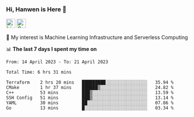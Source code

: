 ### Hi, Hanwen is Here 👋
<p>
	<a href="https://www.linkedin.com/in/liu-hanwen/"><img src="https://img.shields.io/badge/@hanwen-0A66C2?style=flat&logo=LinkedIn&logoColor=white" alt="Linkedin"  height="25px"/></a> 
	<a href="https://scholar.google.com/citations?user=HDF0su0AAAAJ"><img src="https://img.shields.io/badge/scholar-4385FE.svg?&style=plastic&logo=google-scholar&logoColor=white" alt="Google Scholar" height="25px"> </a>
</p>
🌱 My interest is Machine Learning Infrastructure and Serverless Computing

📊 **The last 7 days I spent my time on** 
<!--START_SECTION:waka-->

```text
From: 14 April 2023 - To: 21 April 2023

Total Time: 6 hrs 31 mins

Terraform    2 hrs 20 mins   █████████░░░░░░░░░░░░░░░░   35.94 %
CMake        1 hr 37 mins    ██████▒░░░░░░░░░░░░░░░░░░   24.82 %
C++          53 mins         ███▒░░░░░░░░░░░░░░░░░░░░░   13.59 %
SSH Config   51 mins         ███▒░░░░░░░░░░░░░░░░░░░░░   13.14 %
YAML         30 mins         ██░░░░░░░░░░░░░░░░░░░░░░░   07.86 %
Go           13 mins         █░░░░░░░░░░░░░░░░░░░░░░░░   03.34 %
```

<!--END_SECTION:waka-->


<!--
**david990917/david990917** is a ✨ _special_ ✨ repository because its `README.md` (this file) appears on your GitHub profile.

Here are some ideas to get you started:

- 🔭 I’m currently working on ...
- 🌱 I’m currently learning ...
- 👯 I’m looking to collaborate on ...
- 🤔 I’m looking for help with ...
- 💬 Ask me about ...
- 📫 How to reach me: ...
- 😄 Pronouns: ...
- ⚡ Fun fact: ...
-->
